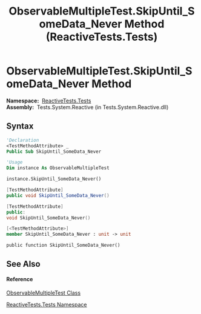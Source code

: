 ﻿---
title: ObservableMultipleTest.SkipUntil_SomeData_Never Method  (ReactiveTests.Tests)
TOCTitle: SkipUntil_SomeData_Never Method
ms:assetid: M:ReactiveTests.Tests.ObservableMultipleTest.SkipUntil_SomeData_Never
ms:mtpsurl: https://msdn.microsoft.com/en-us/library/reactivetests.tests.observablemultipletest.skipuntil_somedata_never(v=VS.103)
ms:contentKeyID: 36619808
ms.date: 06/28/2011
mtps_version: v=VS.103
f1_keywords:
- ReactiveTests.Tests.ObservableMultipleTest.SkipUntil_SomeData_Never
dev_langs:
- CSharp
- JScript
- VB
- FSharp
- c++
---

# ObservableMultipleTest.SkipUntil\_SomeData\_Never Method

**Namespace:**  [ReactiveTests.Tests](hh289046\(v=vs.103\).md)  
**Assembly:**  Tests.System.Reactive (in Tests.System.Reactive.dll)

## Syntax

``` vb
'Declaration
<TestMethodAttribute> _
Public Sub SkipUntil_SomeData_Never
```

``` vb
'Usage
Dim instance As ObservableMultipleTest

instance.SkipUntil_SomeData_Never()
```

``` csharp
[TestMethodAttribute]
public void SkipUntil_SomeData_Never()
```

``` c++
[TestMethodAttribute]
public:
void SkipUntil_SomeData_Never()
```

``` fsharp
[<TestMethodAttribute>]
member SkipUntil_SomeData_Never : unit -> unit 
```

``` jscript
public function SkipUntil_SomeData_Never()
```

## See Also

#### Reference

[ObservableMultipleTest Class](hh303586\(v=vs.103\).md)

[ReactiveTests.Tests Namespace](hh289046\(v=vs.103\).md)


